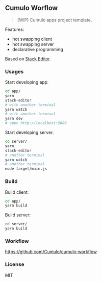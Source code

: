 
Cumulo Worflow
------

> (WIP) Cumulo apps project template.

Features:

* hot swapping client
* hot swapping server
* declarative programming

Based on [Stack Editor](https://github.com/mvc-works/stack-workflow).

### Usages

Start developing app:

```bash
cd app/
yarn
stack-editor
# with another terminal
yarn watch
# with another terminal
yarn dev
# open http://localhost:8080
```

Start developing server:

```bash
cd server/
yarn
stack-editor
# another terminal
yarn watch
# another terminal
node target/main.js
```

### Build

Build client:

```bash
cd app/
yarn build
```

Build server:

```bash
cd server/
yarn build
```

### Workflow

https://github.com/Cumulo/cumulo-workflow

### License

MIT
